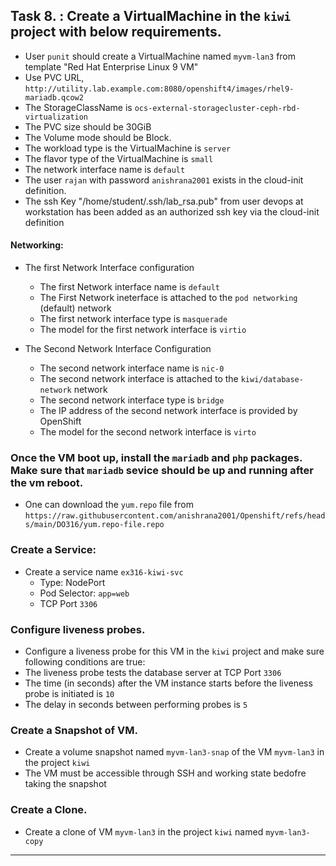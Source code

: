 ## Task 8. : Create a VirtualMachine in the `kiwi` project with below requirements. 
- User `punit` should create a VirtualMachine named `myvm-lan3` from template "Red Hat Enterprise Linux 9 VM"
- Use PVC URL, `http://utility.lab.example.com:8080/openshift4/images/rhel9-mariadb.qcow2`
-  The StorageClassName is `ocs-external-storagecluster-ceph-rbd-virtualization`
-  The PVC size should be 30GiB
-  The Volume mode should be Block.
-  The workload type is the VirtualMachine is `server`
-  The flavor type of the VirtualMachine is `small`
-  The network interface name is `default`
-  The user `rajan` with password `anishrana2001` exists in the cloud-init definition.
-  The ssh Key "/home/student/.ssh/lab_rsa.pub" from user devops at workstation has been added as an authorized ssh key via the cloud-init definition


#### Networking: 
- The first Network Interface configuration
	- The first Network interface name is `default`
	- The First Network ineterface is attached to the `pod networking` (default) network
	- The first network interface type is `masquerade`
	- The model for the first network interface is `virtio`

- The Second Network Interface Configuration
	- The second network interface name is `nic-0`
	- The second network interface is attached to the `kiwi/database-network` network
	- The second network interface type is `bridge`
	- The IP address of the second network interface is provided by OpenShift
	- The model for the second network interface is `virto`


### Once the VM boot up, install the `mariadb` and `php` packages. Make sure that `mariadb` sevice should be up and running after the vm reboot.
- One can download the `yum.repo` file from `https://raw.githubusercontent.com/anishrana2001/Openshift/refs/heads/main/DO316/yum.repo-file.repo`

### Create a Service:
- Create a service name `ex316-kiwi-svc`
  - Type: NodePort
  - Pod Selector: `app=web`
  - TCP Port `3306`
### Configure liveness probes.
- Configure a liveness probe for this VM in the `kiwi` project and make sure following conditions are true:
- The liveness probe tests the database server at TCP Port `3306`
- The time (in seconds) after the VM instance starts before the liveness probe is initiated is `10`
- The delay in seconds between performing probes is `5`
### Create a Snapshot of VM.
- Create a volume snapshot named `myvm-lan3-snap` of the VM `myvm-lan3` in the project `kiwi`
- The VM must be accessible through SSH and working state bedofre taking the snapshot
### Create a Clone.
- Create a clone of VM `myvm-lan3` in the project `kiwi` named `myvm-lan3-copy`

---
